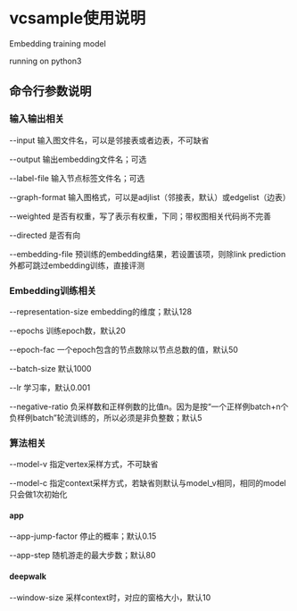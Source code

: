 # vcsample使用说明

Embedding training model

running on python3

## 命令行参数说明

### 输入输出相关

--input 输入图文件名，可以是邻接表或者边表，不可缺省

--output 输出embedding文件名；可选

--label-file 输入节点标签文件名；可选

--graph-format 输入图格式，可以是adjlist（邻接表，默认）或edgelist（边表）

--weighted 是否有权重，写了表示有权重，下同；带权图相关代码尚不完善

--directed 是否有向

--embedding-file 预训练的embedding结果，若设置该项，则除link prediction外都可跳过embedding训练，直接评测

### Embedding训练相关

--representation-size embedding的维度；默认128

--epochs 训练epoch数，默认20

--epoch-fac 一个epoch包含的节点数除以节点总数的值，默认50

--batch-size 默认1000

--lr 学习率，默认0.001

--negative-ratio 负采样数和正样例数的比值n。因为是按“一个正样例batch+n个负样例batch”轮流训练的，所以必须是非负整数；默认5

### 算法相关

--model-v 指定vertex采样方式，不可缺省

--model-c 指定context采样方式，若缺省则默认与model_v相同，相同的model只会做1次初始化

#### app

--app-jump-factor 停止的概率；默认0.15

--app-step 随机游走的最大步数；默认80

#### deepwalk

--window-size 采样context时，对应的窗格大小，默认10